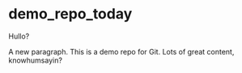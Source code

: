 # demo_repo_today
Hullo?

A new paragraph.
This is a demo repo for Git.
Lots of great content, knowhumsayin?

